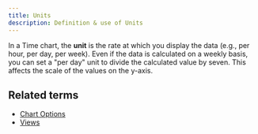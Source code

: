 ```yaml
---
title: Units 
description: Definition & use of Units 
---
```

In a Time chart, the **unit** is the rate at which you display the data (e.g., per hour, per day, per week). Even if the data is calculated on a weekly basis, you can set a "per day" unit to divide the calculated value by seven. This affects the scale of the values on the y-axis. 

## Related terms

- [Chart Options](../chart-options)
- [Views](../views)